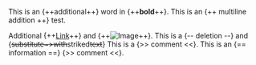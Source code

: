 This is an {++additional++} word in {++**bold**++}.
This is an {++ multiline
addition ++} test.

Additional {++[Link](https://foo.bar)++} and {++![Image](images/image.png)++}.
This is a {-- deletion --} and {~~substitute~>with~~striked~~text~~}
This is a {>> comment <<}.
This is an {== information ==} {>> comment <<}.

